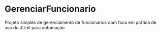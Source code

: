 # GerenciarFuncionario
Projeto simples de gerenciamento de funcionários com foco em prática de uso do JUnit para automação
